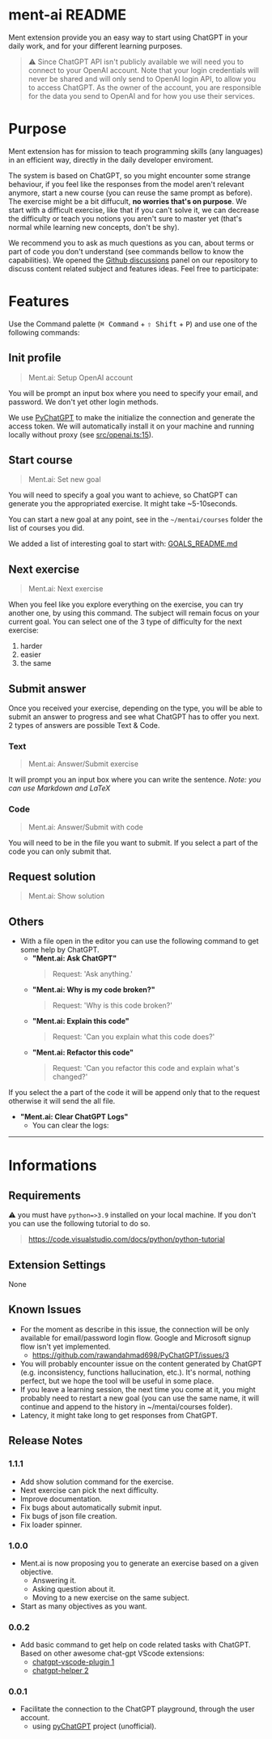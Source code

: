 # ment-ai README

Ment extension provide you an easy way to start using ChatGPT in your daily work, and for your different learning purposes.

> :warning: Since ChatGPT API isn't publicly available we will need you to connect to your OpenAI account. Note that your login credentials will never be shared and will only send to OpenAI login API, to allow you to access ChatGPT.
> As the owner of the account, you are responsible for the data you send to OpenAI and for how you use their services.

# Purpose

Ment extension has for mission to teach programming skills (any languages) in an efficient way, directly in the daily developer enviroment.

The system is based on ChatGPT, so you might encounter some strange behaviour, if you feel like the responses from the model aren't relevant anymore, start a new course (you can reuse the same prompt as before). The exercise might be a bit diffucult, **no worries that's on purpose**. We start with a difficult exercise, like that if you can't solve it, we can decrease the difficulty or teach you notions you aren't sure to master yet (that's normal while learning new concepts, don't be shy).

We recommend you to ask as much questions as you can, about terms or part of code you don't understand (see commands bellow to know the capabilities).
We opened the [Github discussions](https://github.com/ment-ai/ment-extension/discussions/1) panel on our repository to discuss content related subject and features ideas. Feel free to participate:

# Features

Use the Command palette (<kbd>⌘ Command</kbd> + <kbd>⇧ Shift</kbd> + <kbd>P</kbd>) and use one of the following commands:

## Init profile

> Ment.ai: Setup OpenAI account

You will be prompt an input box where you need to specify your email, and password. We don't yet other login methods.

We use [PyChatGPT](https://github.com/rawandahmad698/PyChatGPT) to make the initialize the connection and generate the access token. We will automatically install it on your machine and running locally without proxy (see [src/openai.ts:15](src/openai.ts:15)).

## Start course

> Ment.ai: Set new goal

You will need to specify a goal you want to achieve, so ChatGPT can generate you the appropriated exercise. It might take ~5-10seconds.

You can start a new goal at any point, see in the `~/mentai/courses` folder the list of courses you did.

We added a list of interesting goal to start with: [GOALS_README.md](GOALS_README.md)

## Next exercise

> Ment.ai: Next exercise

When you feel like you explore everything on the exercise, you can try another one, by using this command. The subject will remain focus on your current goal. You can select one of the 3 type of difficulty for the next exercise:

1. harder
2. easier
3. the same

## Submit answer

Once you received your exercise, depending on the type, you will be able to submit an answer to progress and see what ChatGPT has to offer you next. 2 types of answers are possible Text & Code.

### Text

> Ment.ai: Answer/Submit exercise

It will prompt you an input box where you can write the sentence. _Note: you can use Markdown and LaTeX_

### Code

> Ment.ai: Answer/Submit with code

You will need to be in the file you want to submit. If you select a part of the code you can only submit that.

## Request solution

> Ment.ai: Show solution

## Others

- With a file open in the editor you can use the following command to get some help by ChatGPT.
  - **"Ment.ai: Ask ChatGPT"**
    > Request: 'Ask anything.'
  - **"Ment.ai: Why is my code broken?"**
    > Request: 'Why is this code broken?'
  - **"Ment.ai: Explain this code"**
    > Request: 'Can you explain what this code does?'
  - **"Ment.ai: Refactor this code"**
    > Request: 'Can you refactor this code and explain what's changed?'

If you select the a part of the code it will be append only that to the request otherwise it will send the all file.

- **"Ment.ai: Clear ChatGPT Logs"**
  - You can clear the logs:

---

# Informations

## Requirements

:warning: you must have `python=>3.9` installed on your local machine. If you don't you can use the following tutorial to do so.

> https://code.visualstudio.com/docs/python/python-tutorial

## Extension Settings

None

## Known Issues

- For the moment as describe in this issue, the connection will be only available for email/password login flow. Google and Microsoft signup flow isn't yet implemented.
  - https://github.com/rawandahmad698/PyChatGPT/issues/3
- You will probably encounter issue on the content generated by ChatGPT (e.g. inconsistency, functions hallucination, etc.). It's normal, nothing perfect, but we hope the tool will be useful in some place.
- If you leave a learning session, the next time you come at it, you might probably need to restart a new goal (you can use the same name, it will continue and append to the history in ~/mentai/courses folder).
- Latency, it might take long to get responses from ChatGPT.

## Release Notes

### 1.1.1

- Add show solution command for the exercise.
- Next exercise can pick the next difficulty.
- Improve documentation.
- Fix bugs about automatically submit input.
- Fix bugs of json file creation.
- Fix loader spinner.

### 1.0.0

- Ment.ai is now proposing you to generate an exercise based on a given objective.
  - Answering it.
  - Asking question about it.
  - Moving to a new exercise on the same subject.
- Start as many objectives as you want.

### 0.0.2

- Add basic command to get help on code related tasks with ChatGPT. Based on other awesome chat-gpt VScode extensions:
  - [chatgpt-vscode-plugin 1](https://github.com/barnesoir/chatgpt-vscode-plugin)
  - [chatgpt-helper 2](https://github.com/kiranvshah/chatgpt-helper)

### 0.0.1

- Facilitate the connection to the ChatGPT playground, through the user account.
  - using [pyChatGPT](https://github.com/rawandahmad698/PyChatGPT) project (unofficial).
